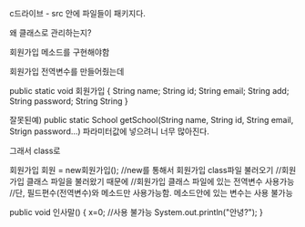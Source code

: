 c드라이브 - src 안에 파일들이 패키지다.




왜 클래스로 관리하는지?

회원가입 메소드를 구현해야함

회원가입 전역변수를 만들어줬는데


public static void 회원가입 {
String name;
String id;
String email;
String add;
String password;
String 
String
}

잘못된예)
public static School getSchool(String name, String id, String email, Strign password...)
파라미터값에 넣으려니 너무 많아진다.

그래서 class로




회원가입 회원 = new회원가입();
//new를 통해서 회원가입 class파일 불러오기
//회원가입 클래스 파일을 불러왔기 때문에
//회원가입 클래스 파일에 있는 전역변수 사용가능
//단, 필드편수(전역변수)와 메소드만 사용가능함. 메소드안에 있는 변수는 사용 불가능

public void 인사말() {
		x=0; //사용 불가능
		System.out.println("안녕?");
	}